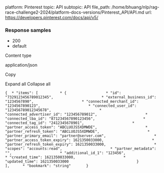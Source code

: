 platform: Pinterest
topic: API
subtopic: API
file_path: /home/bhuang/nlp/rag-race-challenge2-2024/platform-docs-versions/Pinterest_API/API.md
url: https://developers.pinterest.com/docs/api/v5/


### Response samples

* 200
* default

Content type

application/json

Copy

Expand all Collapse all

`{  * "items": [          * {                  * "id": "7329123456789012345",                      * "external_business_id": "1234567890",                      * "connected_merchant_id": "1234567890123",                      * "connected_user_id": "123456789012345678",                      * "connected_advertiser_id": "123456789012",                      * "connected_lba_id": "871234567890123456",                      * "connected_tag_id": "2412345678901",                      * "partner_access_token": "ABCLUOJS5XDMWDE",                      * "partner_refresh_token": "ABCLUOJS5XDMWDE",                      * "partner_primary_email": "partner@server.com",                      * "partner_access_token_expiry": 1621350033000,                      * "partner_refresh_token_expiry": 1621350033000,                      * "scopes": "accounts:read",                      * "partner_metadata": "",                      * "additional_id_1": "123456",                      * "created_time": 1621350033000,                      * "updated_time": 1621350033000                               }                   ],      * "bookmark": "string"       }`